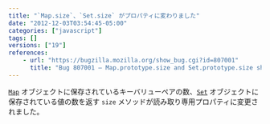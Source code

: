 ```yaml
---
title: "`Map.size`、`Set.size` がプロパティに変わりました"
date: "2012-12-03T03:54:45-05:00"
categories: ["javascript"]
tags: []
versions: ["19"]
references:
    - url: "https://bugzilla.mozilla.org/show_bug.cgi?id=807001"
      title: "Bug 807001 – Map.prototype.size and Set.prototype.size should be accessor properties"
---
```

[`Map`](https://developer.mozilla.org/docs/JavaScript/Reference/Global_Objects/Map) オブジェクトに保存されているキーバリューペアの数、[`Set`](https://developer.mozilla.org/docs/JavaScript/Reference/Global_Objects/Set) オブジェクトに保存されている値の数を返す `size` メソッドが読み取り専用プロパティに変更されました。
